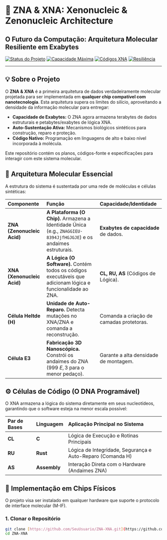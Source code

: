 # 🧬 ZNA & XNA: Xenonucleic & Zenonucleic Architecture

## O Futuro da Computação: Arquitetura Molecular Resiliente em Exabytes

[![Status do Projeto](https://img.shields.io/badge/Status-Arquitetura%20Definida-blueviolet?style=for-the-badge)](https://github.com/SeuUsuario/ZNA-XNA)
[![Capacidade Máxima](https://img.shields.io/badge/Armazenamento-Exabytes-red?style=for-the-badge&logo=Datadog&logoColor=white)](docs/especificacoes.md)
[![Códigos XNA](https://img.shields.io/badge/Linguagens-CL%2C%20RU%2C%20AS-informational?style=for-the-badge&logo=C&logoColor=white)](docs/codigos.md)
[![Resiliência](https://img.shields.io/badge/Auto--Reparo-Célula%20Heltde%20%28H%29-brightgreen?style=for-the-badge)](docs/reparo.md)

---

## 💡 Sobre o Projeto

O **ZNA & XNA** é a primeira arquitetura de dados verdadeiramente molecular projetada para ser implementada em **qualquer chip compatível com nanotecnologia**. Esta arquitetura supera os limites do silício, aproveitando a densidade da informação molecular para entregar:

* **Capacidade de Exabytes:** O ZNA agora armazena terabytes de dados estruturais e petabytes/exabytes de lógica XNA.
* **Auto-Sustentação Ativa:** Mecanismos biológicos sintéticos para construção, reparo e proteção.
* **Código Nativo:** Programação em linguagens de alto e baixo nível incorporada à molécula.

Este repositório contém os planos, códigos-fonte e especificações para interagir com este sistema molecular.

## 🎯 Arquitetura Molecular Essencial

A estrutura do sistema é sustentada por uma rede de moléculas e células sintéticas:

| Componente | Função | Capacidade/Identidade |
| :--- | :--- | :--- |
| **ZNA (Zenonucleic Acid)** | **A Plataforma (O Chip).** Armazena a Identidade Única (e.g., `ZNAGGIEU-8394JjfHGJGJE`) e os andaimes estruturais. | **Exabytes de capacidade** de dados. |
| **XNA (Xenonucleic Acid)** | **A Lógica (O Software).** Contém todos os códigos executáveis que adicionam lógica e funcionalidade ao ZNA. | **CL, RU, AS** (Códigos de Lógica). |
| **Célula Heltde (H)** | **Unidade de Auto-Reparo.** Detecta mutações no XNA/ZNA e comanda a reconstrução. | Comanda a criação de camadas protetoras. |
| **Célula E3** | **Fabricação 3D Nanoscópica.** Constrói os andaimes do ZNA (999 $E, 3$ para o menor pedaço). | Garante a alta densidade de montagem. |

## ⚙️ Células de Código (O DNA Programável)

O XNA armazena a lógica do sistema diretamente em seus nucleotídeos, garantindo que o software esteja na menor escala possível:

| Par de Bases | Linguagem | Aplicação Principal no Sistema |
| :--- | :--- | :--- |
| **CL** | **C** | Lógica de Execução e Rotinas Principais |
| **RU** | **Rust** | Lógica de Integridade, Segurança e Auto-Reparo (Comanda H) |
| **AS** | **Assembly** | Interação Direta com o Hardware (Andaimes ZNA) |

## 🚀 Implementação em Chips Físicos

O projeto visa ser instalado em qualquer hardware que suporte o protocolo de interface molecular (M-IF).

### 1. Clonar o Repositório

```bash
git clone [https://github.com/SeuUsuario/ZNA-XNA.git](https://github.com/SeuUsuario/ZNA-XNA.git)
cd ZNA-XNA
